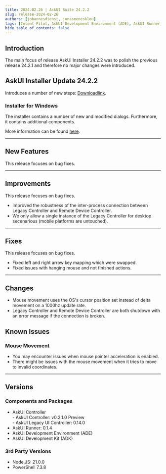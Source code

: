 ```yaml
---
title: 2024.02.26 | AskUI Suite 24.2.2
slug: release-2024-02-26
authors: [johannesdienst, jonasmenesklou]
tags: [Intent-Pilot, AskUI Development Environment (ADE), AskUI Runner, AskUI Controller]
hide_table_of_contents: false
---
```


## Introduction
The main focus of release AskUI Installer 24.2.2 was to polish the previous release 24.2.1 and therefore no major changes were introduced.

## AskUI Installer Update 24.2.2
Introduces a number of new steps: [Downloadlink](https://files.askui.com/releases/Installer/24.2.2/AskUI-Suite-24.2.2-System-Installer-Win-AMD64-Full.exe).

### Installer for Windows
The installer contains a number of new and modified dialogs. Furthermore, it contains additional components.

More information can be found [here](../../docs/general/Getting%20Started/Installing%20AskUI/getting-started).

---
## New Features
This release focuses on bug fixes.

---

## Improvements
This release focuses on bug fixes.

- Improved the robustness of the inter-process connection between Legacy Controller and Remote Device Controller.
- We only allow a single instance of the Legacy Controller for desktop secenarious (mobile platforms are untouched).

---

## Fixes
This release focuses on bug fixes.

- Fixed left and right arrow key mapping which were swapped.
- Fixed issues with hanging mouse and not finished actions.

---

## Changes
- Mouse movement uses the OS's cursor position set instead of delta movement on a 1000hz update rate.
- Legacy Controller and Remote Device Controller are both shutdown with an error message if the connection is broken.

## Known Issues

### **Mouse Movement**
- You may encounter issues when mouse pointer acceleration is enabled.
- There might be issues with the mouse movement when it tries to move to invalid coordinates.

---
## Versions

### Components and Packages
- AskUI Controller  
        - AskUI Controller: v0.2.1.0 Preview  
        - AskUI Legacy UI Controller: 0.14.0
- AskUI Runner: 0.1.4
- AskUI Development Environment (ADE)
- AskUI Development Kit (ADK)

### 3rd Party Versions
- Node.JS: 21.0.0
- PowerShell 7.3.8

